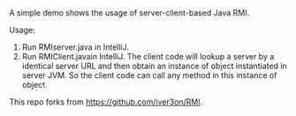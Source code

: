 A simple demo shows the usage of server-client-based Java RMI.



Usage:

1. Run RMIserver.java in IntelliJ.
2. Run RMIClient.javain IntelliJ.
   The client code will lookup a server by a identical server URL and then obtain an instance of object instantiated in server JVM.
   So the client code can call any method in this instance of object.



This repo forks from https://github.com/iver3on/RMI.